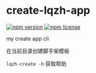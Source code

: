 # create-lqzh-app

[![npm version](https://img.shields.io/npm/v/lqzh-create.svg?style=flat-square)](https://github.com/lqzhgood/lqzh-create#readme)
[![npm license](https://img.shields.io/npm/l/lqzh-create.svg?style=flat-square)](https://github.com/lqzhgood/lqzh-create#readme)


my create app cli

在当前目录创建脚手架模板

`lqzh-create -h` 获取帮助
